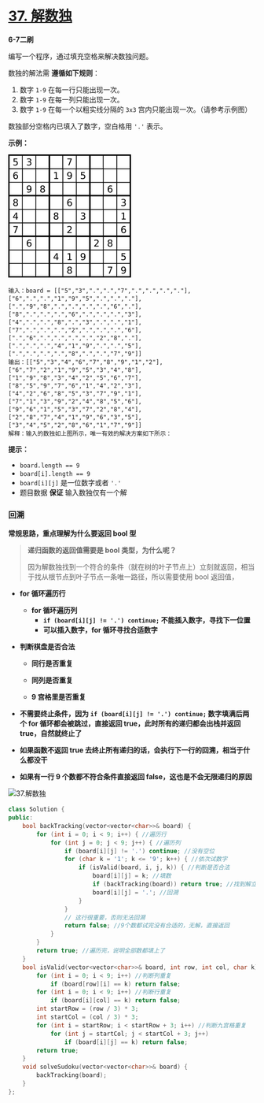 # [37. 解数独](https://leetcode-cn.com/problems/sudoku-solver/)

**6-7二刷**

编写一个程序，通过填充空格来解决数独问题。

数独的解法需 **遵循如下规则**：

1. 数字 `1-9` 在每一行只能出现一次。
2. 数字 `1-9` 在每一列只能出现一次。
3. 数字 `1-9` 在每一个以粗实线分隔的 `3x3` 宫内只能出现一次。（请参考示例图）

数独部分空格内已填入了数字，空白格用 `'.'` 表示。

**示例：**

![img](../../Images/15.解数独.assets/250px-sudoku-by-l2g-20050714svg.png)

```
输入：board = [["5","3",".",".","7",".",".",".","."],["6",".",".","1","9","5",".",".","."],[".","9","8",".",".",".",".","6","."],["8",".",".",".","6",".",".",".","3"],["4",".",".","8",".","3",".",".","1"],["7",".",".",".","2",".",".",".","6"],[".","6",".",".",".",".","2","8","."],[".",".",".","4","1","9",".",".","5"],[".",".",".",".","8",".",".","7","9"]]
输出：[["5","3","4","6","7","8","9","1","2"],["6","7","2","1","9","5","3","4","8"],["1","9","8","3","4","2","5","6","7"],["8","5","9","7","6","1","4","2","3"],["4","2","6","8","5","3","7","9","1"],["7","1","3","9","2","4","8","5","6"],["9","6","1","5","3","7","2","8","4"],["2","8","7","4","1","9","6","3","5"],["3","4","5","2","8","6","1","7","9"]]
解释：输入的数独如上图所示，唯一有效的解决方案如下所示：
```

**提示：**

- `board.length == 9`
- `board[i].length == 9`
- `board[i][j]` 是一位数字或者 `'.'`
- 题目数据 **保证** 输入数独仅有一个解

### 回溯

**常规思路，重点理解为什么要返回 bool 型**

> **递归函数的返回值需要是 bool 类型，为什么呢？**
>
> 因为解数独找到一个符合的条件（就在树的叶子节点上）立刻就返回，相当于找从根节点到叶子节点一条唯一路径，所以需要使用 bool 返回值，

- **for 循环遍历行**

  - **for 循环遍历列**
    - **`if (board[i][j] != '.') continue;` 不能插入数字，寻找下一位置**
    - **可以插入数字，for 循环寻找合适数字**

- **判断棋盘是否合法**

  - **同行是否重复**

  - **同列是否重复**

  - **9 宫格里是否重复**

- **不需要终止条件，因为 `if (board[i][j] != '.') continue;` 数字填满后两个 for 循环都会被跳过，直接返回 true，此时所有的递归都会出栈并返回 true，自然就终止了**
- **如果函数不返回 true 去终止所有递归的话，会执行下一行的回溯，相当于什么都没干**
- **如果有一行 9 个数都不符合条件直接返回 false，这也是不会无限递归的原因**

![37.解数独](../../Images/Untitled.assets/2020111720451790.png)

```c++
class Solution {
public:
    bool backTracking(vector<vector<char>>& board) {
        for (int i = 0; i < 9; i++) { //遍历行
            for (int j = 0; j < 9; j++) { //遍历列
                if (board[i][j] != '.') continue; //没有空位
                for (char k = '1'; k <= '9'; k++) { //依次试数字
                    if (isValid(board, i, j, k)) { //判断是否合法
                        board[i][j] = k; //填数
                        if (backTracking(board)) return true; //找到解立刻返回
                        board[i][j] = '.'; //回溯
                    }
                }
                // 这行很重要，否则无法回溯
                return false; //9个数都试完没有合适的，无解，直接返回
            }
        }
        return true; //遍历完，说明全部数都填上了
    }
    bool isValid(vector<vector<char>>& board, int row, int col, char k) {
        for (int i = 0; i < 9; i++) //判断列重复
            if (board[row][i] == k) return false;
        for (int i = 0; i < 9; i++) //判断行重复
            if (board[i][col] == k) return false;
        int startRow = (row / 3) * 3;
        int startCol = (col / 3) * 3;
        for (int i = startRow; i < startRow + 3; i++) //判断九宫格重复
            for (int j = startCol; j < startCol + 3; j++)
                if (board[i][j] == k) return false;
        return true; 
    }
    void solveSudoku(vector<vector<char>>& board) {
        backTracking(board);
    }
};
```

